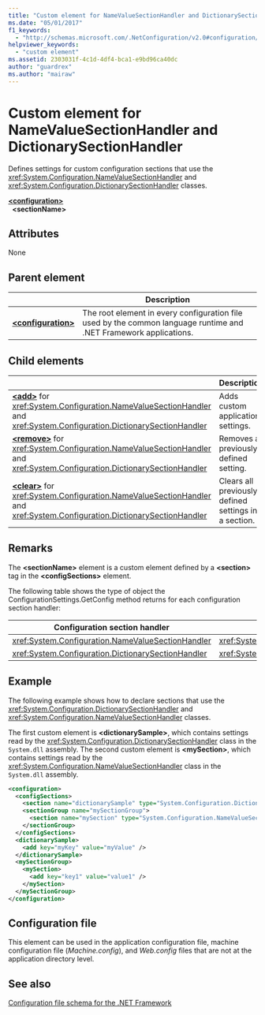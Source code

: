 ```yaml
---
title: "Custom element for NameValueSectionHandler and DictionarySectionHandler"
ms.date: "05/01/2017"
f1_keywords: 
  - "http://schemas.microsoft.com/.NetConfiguration/v2.0#configuration/sectionName"
helpviewer_keywords: 
  - "custom element"
ms.assetid: 2303031f-4c1d-4df4-bca1-e9bd96ca40dc
author: "guardrex"
ms.author: "mairaw"
---
```


# Custom element for NameValueSectionHandler and DictionarySectionHandler

Defines settings for custom configuration sections that use the <xref:System.Configuration.NameValueSectionHandler> and <xref:System.Configuration.DictionarySectionHandler> classes.

[**\<configuration>**](~/docs/framework/configure-apps/file-schema/configuration-element.md)   
&nbsp;&nbsp;**\<sectionName>**

## Attributes

None

## Parent element

|     | Description |
| --- | ----------- |
| [**\<configuration>**](~/docs/framework/configure-apps/file-schema/configuration-element.md) | The root element in every configuration file used by the common language runtime and .NET Framework applications. |

## Child elements

|     | Description |
| --- | ----------- |
| [**\<add>**](~/docs/framework/configure-apps/file-schema/add-element-for-custom-2.md) for <xref:System.Configuration.NameValueSectionHandler> and <xref:System.Configuration.DictionarySectionHandler>  | Adds custom application settings. |
| [**\<remove>**](~/docs/framework/configure-apps/file-schema/remove-element-for-custom-2.md) for <xref:System.Configuration.NameValueSectionHandler> and <xref:System.Configuration.DictionarySectionHandler> | 	Removes a previously defined setting. |
| [**\<clear>**](~/docs/framework/configure-apps/file-schema/clear-element-for-custom-2.md) for <xref:System.Configuration.NameValueSectionHandler> and <xref:System.Configuration.DictionarySectionHandler> | Clears all previously defined settings in a section. |

## Remarks

The **\<sectionName>** element is a custom element defined by a **\<section>** tag in the **\<configSections>** element.

The following table shows the type of object the ConfigurationSettings.GetConfig method returns for each configuration section handler:

| Configuration section handler                        | Return type                                                |
| ---------------------------------------------------- | ---------------------------------------------------------- |
| <xref:System.Configuration.NameValueSectionHandler>  | <xref:System.Collections.Specialized.NameValueCollection>  |
| <xref:System.Configuration.DictionarySectionHandler> | <xref:System.Collections.IDictionary>                      |

## Example

The following example shows how to declare sections that use the <xref:System.Configuration.DictionarySectionHandler> and <xref:System.Configuration.NameValueSectionHandler> classes. 

The first custom element is **\<dictionarySample>**, which contains settings read by the <xref:System.Configuration.DictionarySectionHandler> class in the `System.dll` assembly. The second custom element is **\<mySection>**, which contains settings read by the <xref:System.Configuration.NameValueSectionHandler> class in the `System.dll` assembly.

```xml
<configuration>
  <configSections>
    <section name="dictionarySample" type="System.Configuration.DictionarySectionHandler,System" />
    <sectionGroup name="mySectionGroup">
      <section name="mySection" type="System.Configuration.NameValueSectionHandler,System" />
    </sectionGroup>
  </configSections>
  <dictionarySample>
    <add key="myKey" value="myValue" />
  </dictionarySample>
  <mySectionGroup>
    <mySection>
      <add key="key1" value="value1" />
    </mySection>
  </mySectionGroup>
</configuration>
```

## Configuration file

This element can be used in the application configuration file, machine configuration file (*Machine.config*), and *Web.config* files that are not at the application directory level.

## See also

[Configuration file schema for the .NET Framework](~/docs/framework/configure-apps/file-schema/index.md)
